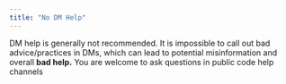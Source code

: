 ```yaml
---
title: "No DM Help"
---
```


DM help is generally not recommended. It is impossible to call out bad advice/practices in DMs, which can lead to potential misinformation and overall **bad help.** You are welcome to ask questions in public code help channels 